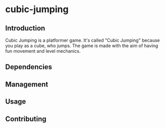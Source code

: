 # cubic-jumping

## Introduction

Cubic Jumping is a platformer game. It's called "Cubic Jumping" because you play
as a cube, who jumps. The game is made with the aim of having fun movement and
level mechanics.

## Dependencies

## Management

## Usage

## Contributing
